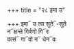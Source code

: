 +++
title = "२८ इमा उ"

+++
इमा᳓ उ त्वा सुते᳓-सुते  
न᳓क्षन्ते गिर्वणो गि᳓रः  
वत्सं᳓ गा᳓वो न᳓ धेन᳓वः
